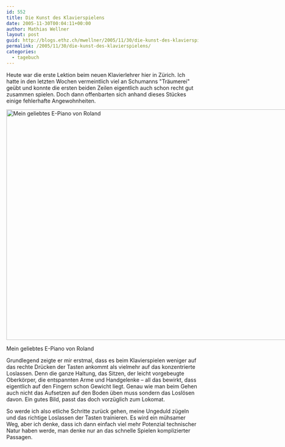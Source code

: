 ```yaml
---
id: 552
title: Die Kunst des Klavierspielens
date: 2005-11-30T00:04:11+00:00
author: Mathias Wellner
layout: post
guid: http://blogs.ethz.ch/mwellner/2005/11/30/die-kunst-des-klavierspielens/
permalink: /2005/11/30/die-kunst-des-klavierspielens/
categories:
  - tagebuch
---
```

Heute war die erste Lektion beim neuen Klavierlehrer hier in Zürich. Ich hatte in den letzten Wochen vermeintlich viel an Schumanns "Träumerei" geübt und konnte die ersten beiden Zeilen eigentlich auch schon recht gut zusammen spielen. Doch dann offenbarten sich anhand dieses Stückes einige fehlerhafte Angewohnheiten.

<div id="attachment_6189" style="width: 910px" class="wp-caption aligncenter">
  <img src="/wp-uploads/2015/08/MW_20051013_3525.jpg" alt="Mein geliebtes E-Piano von Roland" width="900" height="604" class="size-full wp-image-6189" srcset="http://www.mwellner.de/wp-uploads/2015/08/MW_20051013_3525.jpg 900w, http://www.mwellner.de/wp-uploads/2015/08/MW_20051013_3525-350x235.jpg 350w, http://www.mwellner.de/wp-uploads/2015/08/MW_20051013_3525-224x150.jpg 224w, http://www.mwellner.de/wp-uploads/2015/08/MW_20051013_3525-150x101.jpg 150w" sizes="(max-width: 900px) 100vw, 900px" />
  
  <p class="wp-caption-text">
    Mein geliebtes E-Piano von Roland
  </p>
</div>

Grundlegend zeigte er mir erstmal, dass es beim Klavierspielen weniger auf das rechte Drücken der Tasten ankommt als vielmehr auf das konzentrierte Loslassen. Denn die ganze Haltung, das Sitzen, der leicht vorgebeugte Oberkörper, die entspannten Arme und Handgelenke &#8211; all das bewirkt, dass eigentlich auf den Fingern schon Gewicht liegt. Genau wie man beim Gehen auch nicht das Aufsetzen auf den Boden üben muss sondern das Loslösen davon. Ein gutes Bild, passt das doch vorzüglich zum Lokomat.

So werde ich also etliche Schritte zurück gehen, meine Ungeduld zügeln und das richtige Loslassen der Tasten trainieren. Es wird ein mühsamer Weg, aber ich denke, dass ich dann einfach viel mehr Potenzial technischer Natur haben werde, man denke nur an das schnelle Spielen komplizierter Passagen.